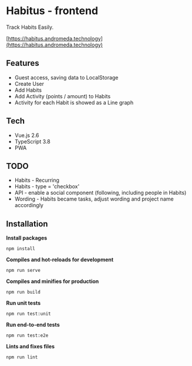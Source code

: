 # Habitus - frontend

Track Habits Easily.

[https://habitus.andromeda.technology](https://habitus.andromeda.technology)

## Features

- Guest access, saving data to LocalStorage
- Create User
- Add Habits
- Add Activity (points / amount) to Habits
- Activity for each Habit is showed as a Line graph

## Tech

- Vue.js 2.6
- TypeScript 3.8
- PWA

## TODO

- Habits - Recurring
- Habits - type = 'checkbox'
- API - enable a social component (following, including people in Habits)
- Wording - Habits became tasks, adjust wording and project name accordingly

## Installation

**Install packages**

`npm install`

**Compiles and hot-reloads for development**

`npm run serve`

**Compiles and minifies for production**

`npm run build`

**Run unit tests**

`npm run test:unit`

**Run end-to-end tests**

`npm run test:e2e`

**Lints and fixes files**

`npm run lint`
